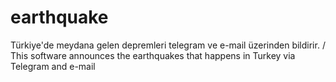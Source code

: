 # earthquake
Türkiye'de meydana gelen depremleri telegram ve e-mail üzerinden bildirir. / This software announces the earthquakes that happens in Turkey via Telegram and e-mail
